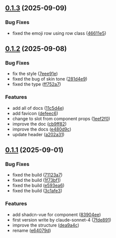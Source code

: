 ## [0.1.3](https://github.com/xiaoluoboding/vue-frimousse/compare/v0.1.2...v0.1.3) (2025-09-09)


### Bug Fixes

* fixed the emoji row using row class ([46611e5](https://github.com/xiaoluoboding/vue-frimousse/commit/46611e5ee9d320e0ab33d93be3c6b5d6b9026c13))



## [0.1.2](https://github.com/xiaoluoboding/vue-frimousse/compare/v0.1.1...v0.1.2) (2025-09-08)


### Bug Fixes

* fix the style ([7eee91e](https://github.com/xiaoluoboding/vue-frimousse/commit/7eee91e09c6d949c970e953c8390b313f27e4f33))
* fixed the bug of skin tone ([281d4e9](https://github.com/xiaoluoboding/vue-frimousse/commit/281d4e91753376fbca5d8a8d3b33ddcc8f706b20))
* fixed the type ([ff752a7](https://github.com/xiaoluoboding/vue-frimousse/commit/ff752a76bc650609908b35aac4f175be599d4b7a))


### Features

* add all of docs ([11c5d4e](https://github.com/xiaoluoboding/vue-frimousse/commit/11c5d4e046aaddd47a8427bfd0804cb55a3b9228))
* add favicon ([defeec6](https://github.com/xiaoluoboding/vue-frimousse/commit/defeec603bcc4f275d604eeda5b7eae39cb8a95d))
* change to slot from component props ([1eef2f0](https://github.com/xiaoluoboding/vue-frimousse/commit/1eef2f0a7882e50fcfaa671e9e0af81ab93f0381))
* improve the doc ([cb9ff82](https://github.com/xiaoluoboding/vue-frimousse/commit/cb9ff824c0f2d7a11714ee5b42b0c0e61b9f458f))
* improve the docs ([e480d9c](https://github.com/xiaoluoboding/vue-frimousse/commit/e480d9c6cfdbdd2786d4cd7e447386664d230c68))
* update header ([a202a31](https://github.com/xiaoluoboding/vue-frimousse/commit/a202a31afc4d4a73a13494d3a3e375431eb4fb05))



## [0.1.1](https://github.com/xiaoluoboding/vue-frimousse/compare/e64079d865e1ef0a5c1750402df51de070736bc7...v0.1.1) (2025-09-01)


### Bug Fixes

* fixed the build ([71123a7](https://github.com/xiaoluoboding/vue-frimousse/commit/71123a76faa2548051fa99347a5cf9a2c8cedd06))
* fixed the build ([1f73bf1](https://github.com/xiaoluoboding/vue-frimousse/commit/1f73bf1fb98c2f923bf0fedc2a1ae77ecca11b92))
* fixed the build ([e593ea6](https://github.com/xiaoluoboding/vue-frimousse/commit/e593ea669721c201e4eefe6d4cee6f98a8eb1813))
* fixed the build ([3c1afe3](https://github.com/xiaoluoboding/vue-frimousse/commit/3c1afe3eacdff4948cd95a4e4b030bce44e57bc6))


### Features

* add shadcn-vue for component ([83904ee](https://github.com/xiaoluoboding/vue-frimousse/commit/83904eed3adb7e10071885a876ded2c7c6042b88))
* first version write by claude-sonnet-4 ([7fde891](https://github.com/xiaoluoboding/vue-frimousse/commit/7fde891541f1d8c07d7643f2183bddef232ad783))
* improve the structure ([dea9a4c](https://github.com/xiaoluoboding/vue-frimousse/commit/dea9a4cf1122ca5f2ed1c00a200a4dd613fa0e68))
* rename ([e64079d](https://github.com/xiaoluoboding/vue-frimousse/commit/e64079d865e1ef0a5c1750402df51de070736bc7))



